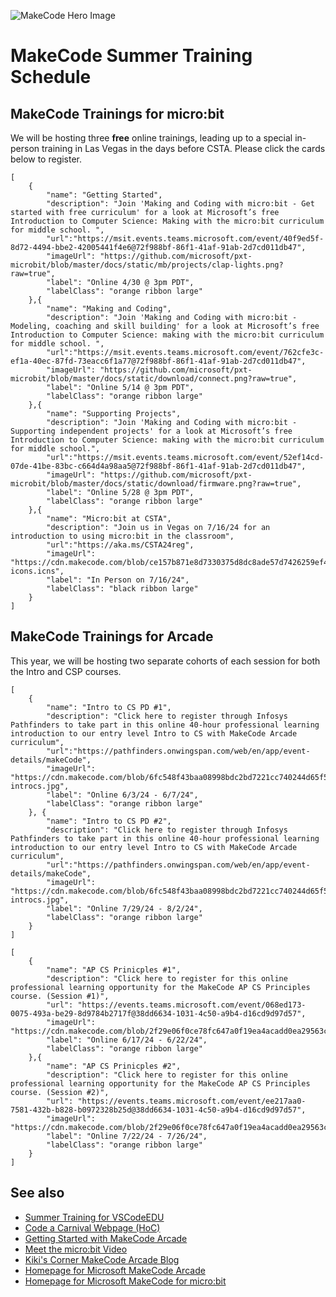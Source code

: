 
![MakeCode Hero Image](https://cdn.makecode.com/blob/67e56508413dd82807151fefa88b9c8cb2f03392/static/images/hero.png) 



# MakeCode Summer Training Schedule

## MakeCode Trainings for micro:bit
We will be hosting three **free** online trainings, leading up to a special in-person training in Las Vegas in the days before CSTA. Please click the cards below to register. 


```codecard
[
    {
        "name": "Getting Started",
        "description": "Join 'Making and Coding with micro:bit - Get started with free curriculum' for a look at Microsoft’s free Introduction to Computer Science: Making with the micro:bit curriculum for middle school. ",
        "url":"https://msit.events.teams.microsoft.com/event/40f9ed5f-8d72-4494-bbe2-42005441f4e6@72f988bf-86f1-41af-91ab-2d7cd011db47",
        "imageUrl": "https://github.com/microsoft/pxt-microbit/blob/master/docs/static/mb/projects/clap-lights.png?raw=true",
        "label": "Online 4/30 @ 3pm PDT",
        "labelClass": "orange ribbon large"
    },{
        "name": "Making and Coding",
        "description": "Join 'Making and Coding with micro:bit - Modeling, coaching and skill building' for a look at Microsoft’s free Introduction to Computer Science: making with the micro:bit curriculum for middle school. ",
        "url":"https://msit.events.teams.microsoft.com/event/762cfe3c-ef1a-40ec-87fd-73eacc6f1a77@72f988bf-86f1-41af-91ab-2d7cd011db47",
        "imageUrl": "https://github.com/microsoft/pxt-microbit/blob/master/docs/static/download/connect.png?raw=true",
        "label": "Online 5/14 @ 3pm PDT",
        "labelClass": "orange ribbon large"
    },{
        "name": "Supporting Projects",
        "description": "Join 'Making and Coding with micro:bit - Supporting independent projects' for a look at Microsoft’s free Introduction to Computer Science: making with the micro:bit curriculum for middle school.",
        "url":"https://msit.events.teams.microsoft.com/event/52ef14cd-07de-41be-83bc-c664d4a98aa5@72f988bf-86f1-41af-91ab-2d7cd011db47",
        "imageUrl": "https://github.com/microsoft/pxt-microbit/blob/master/docs/static/download/firmware.png?raw=true",
        "label": "Online 5/28 @ 3pm PDT",
        "labelClass": "orange ribbon large"
    },{
        "name": "Micro:bit at CSTA",
        "description": "Join us in Vegas on 7/16/24 for an introduction to using micro:bit in the classroom",
        "url":"https://aka.ms/CSTA24reg",
        "imageUrl": "https://cdn.makecode.com/blob/ce157b871e8d7330375d8dc8ade57d7426259ef4/static/electron-icons.icns",
        "label": "In Person on 7/16/24",
        "labelClass": "black ribbon large"
    }
]
```

## MakeCode Trainings for Arcade 
This year, we will be hosting two separate cohorts of each session for both the Intro and CSP courses. 

```codecard
[
    {
        "name": "Intro to CS PD #1",
        "description": "Click here to register through Infosys Pathfinders to take part in this online 40-hour professional learning introduction to our entry level Intro to CS with MakeCode Arcade curriculum",
        "url":"https://pathfinders.onwingspan.com/web/en/app/event-details/makeCode",
        "imageUrl": "https://cdn.makecode.com/blob/6fc548f43baa08998bdc2bd7221cc740244d65f5/static/courses/teals-introcs.jpg",
        "label": "Online 6/3/24 - 6/7/24",
        "labelClass": "orange ribbon large"
    }, {
        "name": "Intro to CS PD #2",
        "description": "Click here to register through Infosys Pathfinders to take part in this online 40-hour professional learning introduction to our entry level Intro to CS with MakeCode Arcade curriculum",
        "url":"https://pathfinders.onwingspan.com/web/en/app/event-details/makeCode",
        "imageUrl": "https://cdn.makecode.com/blob/6fc548f43baa08998bdc2bd7221cc740244d65f5/static/courses/teals-introcs.jpg",
        "label": "Online 7/29/24 - 8/2/24",
        "labelClass": "orange ribbon large"
    }
]
```
```codecard
[
    {
        "name": "AP CS Prinicples #1",
        "description": "Click here to register for this online professional learning opportunity for the MakeCode AP CS Principles course. (Session #1)",
        "url": "https://events.teams.microsoft.com/event/068ed173-0075-493a-be29-8d9784b2717f@38dd6634-1031-4c50-a9b4-d16cd9d97d57",
        "imageUrl": "https://cdn.makecode.com/blob/2f29e06f0ce78fc647a0f19ea4acadd0ea29563c/static/courses/csp.png",
        "label": "Online 6/17/24 - 6/22/24",
        "labelClass": "orange ribbon large"
    },{
        "name": "AP CS Prinicples #2",
        "description": "Click here to register for this online professional learning opportunity for the MakeCode AP CS Principles course. (Session #2)",
        "url": "https://events.teams.microsoft.com/event/ee217aa0-7581-432b-b828-b0972328b25d@38dd6634-1031-4c50-a9b4-d16cd9d97d57",
        "imageUrl": "https://cdn.makecode.com/blob/2f29e06f0ce78fc647a0f19ea4acadd0ea29563c/static/courses/csp.png",
        "label": "Online 7/22/24 - 7/26/24",
        "labelClass": "orange ribbon large"
    }
]
```
<!--
## MakeCode Trainings for Minecraft

```codecard
[
    {
        "name": "Teach Minecraft Code",
        "description": "All you need to know has been presented in this easy to follow PDF.",
        "url":"https://aka.ms/carnivalGuide",
        "imageUrl": "https://cdn.makecode.com/blob/67b55f01ae0289333b6900632b6edc08d74462a8/static/live-coding/eO8cXUjwrmM.jpg",
        "label": "Online 6/17/24 - 6/22/24",
        "labelClass": "green ribbon large"
    }, {
        "name": "Resources Drive",
        "description": "This is home base for all of the resources that accompany the Code a Carnival Lesson",
        "url":"https://aka.ms/carnivalDrive",
        "imageUrl": "https://cdn.makecode.com/blob/6ad07456e1cb95a5339fb6562e1589cc9d65608d/static/mods/gladiator.jpg",
        "label": "Online 6/17/24 - 6/22/24",
        "labelClass": "green ribbon large"
    }
]
```
-->


## See also

* [Summer Training for VSCodeEDU](https://vscodeedu.com/educators)
* [Code a Carnival Webpage (HoC)](https://arcade.makecode.com/hour-of-code-2022)
* [Getting Started with MakeCode Arcade](https://youtu.be/DE_-0flM324)
* [Meet the micro:bit Video](https://youtu.be/iG-cRQXP7R8)
* [Kiki's Corner MakeCode Arcade Blog](https://medium.com/kikis-corner)
* [Homepage for Microsoft MakeCode Arcade](https://arcade.makecode.com/)
* [Homepage for Microsoft MakeCode for micro:bit](https://makecode.microbit.org/)

